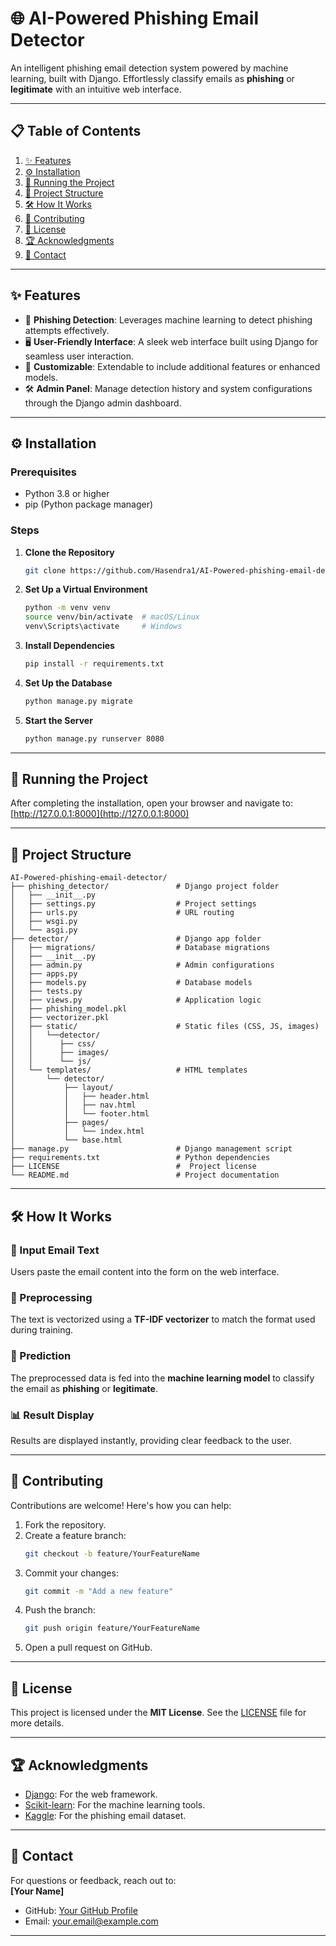 # 🌐 AI-Powered Phishing Email Detector

An intelligent phishing email detection system powered by machine learning, built with Django. Effortlessly classify emails as **phishing** or **legitimate** with an intuitive web interface.

---

## 📋 Table of Contents
1. [✨ Features](#-features)  
2. [⚙️ Installation](#%EF%B8%8F-installation)  
3. [🚀 Running the Project](#-running-the-project)  
4. [📂 Project Structure](#-project-structure)  
5. [🛠️ How It Works](#%EF%B8%8F-how-it-works)  
6. [🤝 Contributing](#-contributing)  
7. [📜 License](#-license)  
8. [🏆 Acknowledgments](#-acknowledgments)  
9. [📧 Contact](#-contact)  

---

## ✨ Features  
- 🚨 **Phishing Detection**: Leverages machine learning to detect phishing attempts effectively.  
- 🖥️ **User-Friendly Interface**: A sleek web interface built using Django for seamless user interaction.  
- 🔧 **Customizable**: Extendable to include additional features or enhanced models.  
- 🛠️ **Admin Panel**: Manage detection history and system configurations through the Django admin dashboard.  

---

## ⚙️ Installation  

### Prerequisites  
- Python 3.8 or higher  
- pip (Python package manager)  

### Steps  
1. **Clone the Repository**  
   ```bash
   git clone https://github.com/Hasendra1/AI-Powered-phishing-email-detector.git
   ```

2. **Set Up a Virtual Environment**  
   ```bash
   python -m venv venv
   source venv/bin/activate  # macOS/Linux
   venv\Scripts\activate     # Windows
   ```

3. **Install Dependencies**  
   ```bash
   pip install -r requirements.txt
   ```

4. **Set Up the Database**  
   ```bash
   python manage.py migrate
   ```

5. **Start the Server**  
   ```bash
   python manage.py runserver 8080
   ```

---

## 🚀 Running the Project  
After completing the installation, open your browser and navigate to:  
[http://127.0.0.1:8000](http://127.0.0.1:8000)  

---

## 📂 Project Structure  

```
AI-Powered-phishing-email-detector/
├── phishing_detector/               # Django project folder
│   ├── __init__.py
│   ├── settings.py                  # Project settings
│   ├── urls.py                      # URL routing
│   ├── wsgi.py
│   └── asgi.py
├── detector/                        # Django app folder
│   ├── migrations/                  # Database migrations
│   ├── __init__.py
│   ├── admin.py                     # Admin configurations
│   ├── apps.py
│   ├── models.py                    # Database models
│   ├── tests.py
│   ├── views.py                     # Application logic
│   ├── phishing_model.pkl
│   ├── vectorizer.pkl
│   ├── static/                      # Static files (CSS, JS, images)
│   │   └──detector/
│   │      ├── css/
│   │      ├── images/
│   │      └── js/
│   └── templates/                   # HTML templates
│       └── detector/
│           ├── layout/ 
│           │   ├── header.html
│           │   ├── nav.html
│           │   └── footer.html
│           ├── pages/ 
│           │   └── index.html
│           └── base.html        
├── manage.py                        # Django management script
├── requirements.txt                 # Python dependencies
├── LICENSE                          #  Project license
└── README.md                        # Project documentation
```

---

## 🛠️ How It Works  

### 🔗 Input Email Text  
Users paste the email content into the form on the web interface.  

### 🧹 Preprocessing  
The text is vectorized using a **TF-IDF vectorizer** to match the format used during training.  

### 🧠 Prediction  
The preprocessed data is fed into the **machine learning model** to classify the email as **phishing** or **legitimate**.  

### 📊 Result Display  
Results are displayed instantly, providing clear feedback to the user.  

---

## 🤝 Contributing  

Contributions are welcome! Here's how you can help:  
1. Fork the repository.  
2. Create a feature branch:  
   ```bash
   git checkout -b feature/YourFeatureName
   ```
3. Commit your changes:  
   ```bash
   git commit -m "Add a new feature"
   ```
4. Push the branch:  
   ```bash
   git push origin feature/YourFeatureName
   ```
5. Open a pull request on GitHub.  

---

## 📜 License  

This project is licensed under the **MIT License**. See the [LICENSE](LICENSE) file for more details.  

---

## 🏆 Acknowledgments  
- [Django](https://www.djangoproject.com/): For the web framework.  
- [Scikit-learn](https://scikit-learn.org/): For the machine learning tools.  
- [Kaggle](https://www.kaggle.com/): For the phishing email dataset.  

---

## 📧 Contact  

For questions or feedback, reach out to:  
**[Your Name]**  
- GitHub: [Your GitHub Profile](https://github.com/YourGitHubProfile)  
- Email: your.email@example.com  

---

